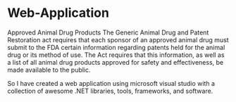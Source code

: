 # Web-Application
Approved Animal Drug Products 
The Generic Animal Drug and Patent Restoration act requires that each sponsor of an approved animal drug must submit to the FDA certain information regarding patents held for the animal drug or its method of use. The Act requires that this information, as well as a list of all animal drug products approved for safety and effectiveness, be made available to the public.

So I have created a web application using microsoft visual studio with a collection of awesome .NET libraries, tools, frameworks, and software.
